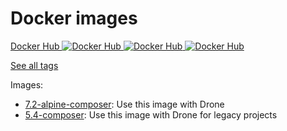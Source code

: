 # Docker images

[Docker Hub ![Docker Hub][Docker Hub Build Image] ![Docker Hub][Docker Hub Pulls Image] ![Docker Hub][Docker Hub Star Image]][Docker Hub]

[See all tags](https://hub.docker.com/r/alexislefebvre/docker-images/tags/)

Images:

- [7.2-alpine-composer](7.2-alpine-composer/): Use this image with Drone
- [5.4-composer](5.4-composer/): Use this image with Drone for legacy projects

[Docker Hub]: https://hub.docker.com/r/alexislefebvre/docker-images/
[Docker Hub Build Image]: https://img.shields.io/docker/build/alexislefebvre/docker-images.svg
[Docker Hub Pulls Image]: https://img.shields.io/docker/pulls/alexislefebvre/docker-images.svg
[Docker Hub Star Image]: https://img.shields.io/docker/stars/alexislefebvre/docker-images.svg
